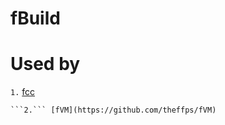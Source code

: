 # fBuild
Used by
==================
```1.``` [fcc](https://github.com/theffps/fcc)
``````
```2.``` [fVM](https://github.com/theffps/fVM) 